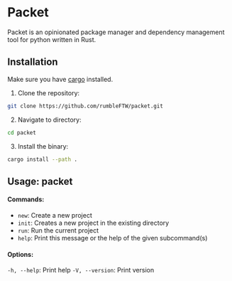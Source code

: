 # **Packet**

Packet is an opinionated package manager and dependency management tool for python written in Rust.

## Installation

Make sure you have [cargo](https://doc.rust-lang.org/cargo/getting-started/installation.html) installed.

1. Clone the repository:

```bash
git clone https://github.com/rumbleFTW/packet.git
```

2. Navigate to directory:

```bash
cd packet
```

3. Install the binary:

```bash
cargo install --path .
```

## Usage: packet <COMMAND>

#### Commands:

- `new`: Create a new project
- `init`: Creates a new project in the existing directory
- `run`: Run the current project
- `help`: Print this message or the help of the given subcommand(s)


#### Options:

`-h, --help`: Print help
`-V, --version`: Print version
